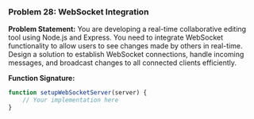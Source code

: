 ### Problem 28: WebSocket Integration

**Problem Statement:**
You are developing a real-time collaborative editing tool using Node.js and Express. You need to integrate WebSocket functionality to allow users to see changes made by others in real-time. Design a solution to establish WebSocket connections, handle incoming messages, and broadcast changes to all connected clients efficiently.

**Function Signature:**
```javascript
function setupWebSocketServer(server) {
    // Your implementation here
}
```